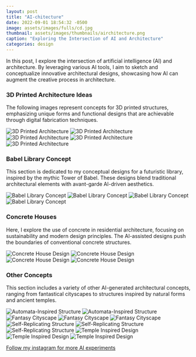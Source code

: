 ```yaml
---
layout: post
title: "AI-chitecture"
date: 2022-09-01 18:54:32 -0500
image: assets/images/fulls/cd.jpg
thumbnail: assets/images/thumbnails/airchitecture.png
caption: "Exploring the Intersection of AI and Architecture"
categories: design
---
```


In this post, I explore the intersection of artificial intelligence (AI) and architecture. By leveraging various AI tools, I aim to sketch and conceptualize innovative architectural designs, showcasing how AI can augment the creative process in architecture.

### 3D Printed Architecture Ideas

The following images represent concepts for 3D printed structures, emphasizing unique forms and functional designs that are achievable through digital fabrication techniques.

![3D Printed Architecture](/assets/images/airchitecture/3dparch.png)
![3D Printed Architecture](/assets/images/airchitecture/3dparch2.png)
![3D Printed Architecture](/assets/images/airchitecture/3dparch3.png)
![3D Printed Architecture](/assets/images/airchitecture/3dparch4.png)
![3D Printed Architecture](/assets/images/airchitecture/3dparch5.png)

### Babel Library Concept

This section is dedicated to my conceptual designs for a futuristic library, inspired by the mythic Tower of Babel. These designs blend traditional architectural elements with avant-garde AI-driven aesthetics.

![Babel Library Concept](/assets/images/airchitecture/babel1.png)
![Babel Library Concept](/assets/images/airchitecture/babel2.png)
![Babel Library Concept](/assets/images/airchitecture/babel3.png)
![Babel Library Concept](/assets/images/airchitecture/babel4.png)

### Concrete Houses

Here, I explore the use of concrete in residential architecture, focusing on sustainability and modern design principles. The AI-assisted designs push the boundaries of conventional concrete structures.

![Concrete House Design](/assets/images/airchitecture/conhouse1.png)
![Concrete House Design](/assets/images/airchitecture/conhouse3.png)
![Concrete House Design](/assets/images/airchitecture/conhouse4.png)
![Concrete House Design](/assets/images/airchitecture/conhouse5.png)

### Other Concepts

This section includes a variety of other AI-generated architectural concepts, ranging from fantastical cityscapes to structures inspired by natural forms and ancient temples.

![Automata-Inspired Structure](/assets/images/airchitecture/automata1.png)
![Automata-Inspired Structure](/assets/images/airchitecture/automata2.png)
![Fantasy Cityscape](/assets/images/airchitecture/fancity1.png)
![Fantasy Cityscape](/assets/images/airchitecture/fancity2.png)
![Fantasy Cityscape](/assets/images/airchitecture/fancity3.png)
![Self-Replicating Structure](/assets/images/airchitecture/selfreplicating1.png)
![Self-Replicating Structure](/assets/images/airchitecture/selfreplicating2.png)
![Self-Replicating Structure](/assets/images/airchitecture/selfreplicating3.png)
![Temple Inspired Design](/assets/images/airchitecture/temple1.png)
![Temple Inspired Design](/assets/images/airchitecture/temple2.png)
![Temple Inspired Design](/assets/images/airchitecture/temple3.png)

[Follow my instagram for more AI experiments](https://www.instagram.com/codedvoxels/)




